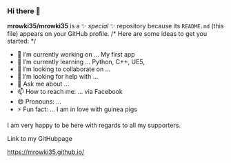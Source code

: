 ### Hi there 👋


**mrowki35/mrowki35** is a ✨ _special_ ✨ repository because its `README.md` (this file) appears on your GitHub profile.
/*
Here are some ideas to get you started:
*/
- 🔭 I’m currently working on ... My first app
- 🌱 I’m currently learning ... Python, C++, UE5,
- 👯 I’m looking to collaborate on ...
- 🤔 I’m looking for help with ...
- 💬 Ask me about ...
- 📫 How to reach me: ... via Facebook
- 😄 Pronouns: ...
- ⚡ Fun fact: ... I am in love with guinea pigs


I am very happy to be here with regards to all my supporters.

Link to my GitHubpage

https://mrowki35.github.io/
